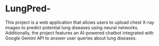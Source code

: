 # LungPred-
This project is a web application that allows users to upload chest X-ray images to predict potential lung diseases using neural networks. Additionally, the project features an AI-powered chatbot integrated with Google Gemini API to answer user queries about lung diseases.
